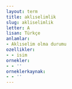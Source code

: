 ```yaml
---
layout: term
title: aklıselimlik
slug: akliselimlik
letter: A
lisan: Türkçe
anlamlar:
- Aklıselim olma durumu
ozellikler:
- - isim
ornekler:
- - ''
orneklerkaynak:
- - ''
---
```

